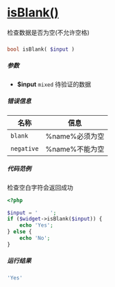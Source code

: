 [isBlank()](http://twinh.github.com/widget/api/isBlank)
=======================================================

检查数据是否为空(不允许空格)

### 
```php
bool isBlank( $input )
```

##### 参数
* **$input** `mixed` 待验证的数据

##### 错误信息
| **名称**              | **信息**                                                       | 
|-----------------------|----------------------------------------------------------------|
| `blank`               | %name%必须为空                                                 |
| `negative`            | %name%不能为空                                                 |

##### 代码范例
检查空白字符会返回成功
```php
<?php

$input = '    ';
if ($widget->isBlank($input)) {
    echo 'Yes';
} else {
    echo 'No';
}
```
##### 运行结果
```php
'Yes'
```
